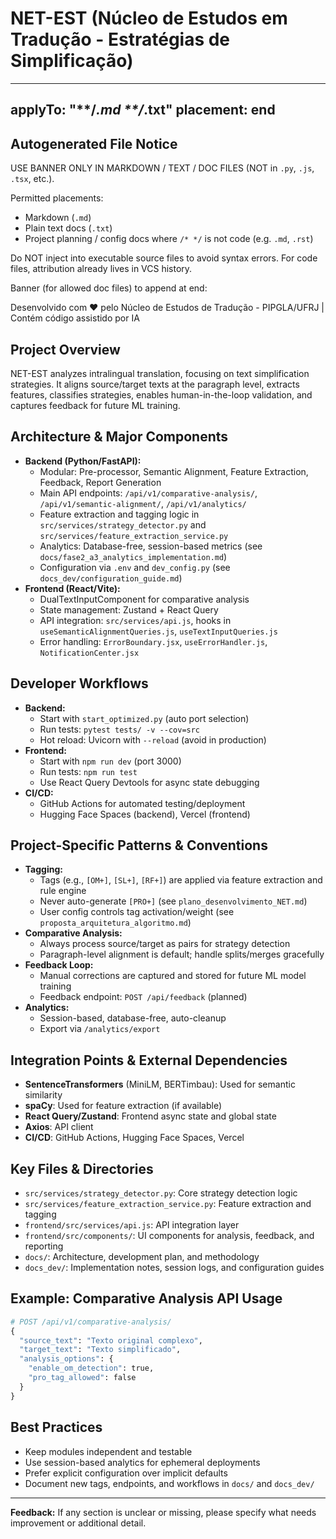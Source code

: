 # NET-EST (Núcleo de Estudos em Tradução - Estratégias de Simplificação)

---
applyTo: "**/*.md **/*.txt"
placement: end
---

## Autogenerated File Notice

USE BANNER ONLY IN MARKDOWN / TEXT / DOC FILES (NOT in `.py`, `.js`, `.tsx`, etc.).

Permitted placements:
- Markdown (`.md`)
- Plain text docs (`.txt`)
- Project planning / config docs where `/* */` is not code (e.g. `.md`, `.rst`)

Do NOT inject into executable source files to avoid syntax errors. For code files, attribution already lives in VCS history.

Banner (for allowed doc files) to append at end:

Desenvolvido com ❤️ pelo Núcleo de Estudos de Tradução - PIPGLA/UFRJ | Contém código assistido por IA


## Project Overview

NET-EST analyzes intralingual translation, focusing on text simplification strategies. It aligns source/target texts at the paragraph level, extracts features, classifies strategies, enables human-in-the-loop validation, and captures feedback for future ML training.

## Architecture & Major Components
- **Backend (Python/FastAPI):**
  - Modular: Pre-processor, Semantic Alignment, Feature Extraction, Feedback, Report Generation
  - Main API endpoints: `/api/v1/comparative-analysis/`, `/api/v1/semantic-alignment/`, `/api/v1/analytics/`
  - Feature extraction and tagging logic in `src/services/strategy_detector.py` and `src/services/feature_extraction_service.py`
  - Analytics: Database-free, session-based metrics (see `docs/fase2_a3_analytics_implementation.md`)
  - Configuration via `.env` and `dev_config.py` (see `docs_dev/configuration_guide.md`)
- **Frontend (React/Vite):**
  - DualTextInputComponent for comparative analysis
  - State management: Zustand + React Query
  - API integration: `src/services/api.js`, hooks in `useSemanticAlignmentQueries.js`, `useTextInputQueries.js`
  - Error handling: `ErrorBoundary.jsx`, `useErrorHandler.js`, `NotificationCenter.jsx`

## Developer Workflows
- **Backend:**
  - Start with `start_optimized.py` (auto port selection)
  - Run tests: `pytest tests/ -v --cov=src`
  - Hot reload: Uvicorn with `--reload` (avoid in production)
- **Frontend:**
  - Start with `npm run dev` (port 3000)
  - Run tests: `npm run test`
  - Use React Query Devtools for async state debugging
- **CI/CD:**
  - GitHub Actions for automated testing/deployment
  - Hugging Face Spaces (backend), Vercel (frontend)

## Project-Specific Patterns & Conventions
- **Tagging:**
  - Tags (e.g., `[OM+]`, `[SL+]`, `[RF+]`) are applied via feature extraction and rule engine
  - Never auto-generate `[PRO+]` (see `plano_desenvolvimento_NET.md`)
  - User config controls tag activation/weight (see `proposta_arquitetura_algoritmo.md`)
- **Comparative Analysis:**
  - Always process source/target as pairs for strategy detection
  - Paragraph-level alignment is default; handle splits/merges gracefully
- **Feedback Loop:**
  - Manual corrections are captured and stored for future ML model training
  - Feedback endpoint: `POST /api/feedback` (planned)
- **Analytics:**
  - Session-based, database-free, auto-cleanup
  - Export via `/analytics/export`

## Integration Points & External Dependencies
- **SentenceTransformers** (MiniLM, BERTimbau): Used for semantic similarity
- **spaCy**: Used for feature extraction (if available)
- **React Query/Zustand**: Frontend async state and global state
- **Axios**: API client
- **CI/CD**: GitHub Actions, Hugging Face Spaces, Vercel

## Key Files & Directories
- `src/services/strategy_detector.py`: Core strategy detection logic
- `src/services/feature_extraction_service.py`: Feature extraction and tagging
- `frontend/src/services/api.js`: API integration layer
- `frontend/src/components/`: UI components for analysis, feedback, and reporting
- `docs/`: Architecture, development plan, and methodology
- `docs_dev/`: Implementation notes, session logs, and configuration guides

## Example: Comparative Analysis API Usage
```python
# POST /api/v1/comparative-analysis/
{
  "source_text": "Texto original complexo",
  "target_text": "Texto simplificado",
  "analysis_options": {
    "enable_om_detection": true,
    "pro_tag_allowed": false
  }
}
```

## Best Practices
- Keep modules independent and testable
- Use session-based analytics for ephemeral deployments
- Prefer explicit configuration over implicit defaults
- Document new tags, endpoints, and workflows in `docs/` and `docs_dev/`

---
**Feedback:** If any section is unclear or missing, please specify what needs improvement or additional detail.


